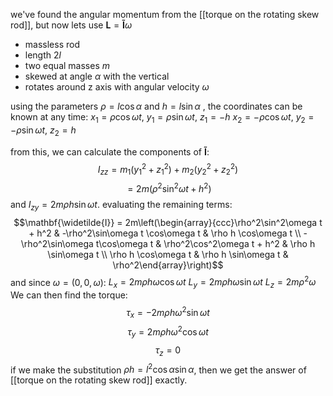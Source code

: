 we've found the angular momentum from the [[torque on the rotating skew rod]], but now lets use $\mathbf{L} = \mathbf{\widetilde{I}}\omega$
- massless rod
- length $2l$
- two equal masses $m$ 
- skewed at angle $\alpha$ with the vertical
- rotates around z axis with angular velocity $\omega$

using the parameters $\rho = l\cos\alpha$ and $h = l\sin\alpha$ , the coordinates can be known at any time:
	$x_1 = \rho\cos\omega t$, $y_1 = \rho\sin\omega t$, $z_1 = -h$
	$x_2 = -\rho\cos\omega t$, $y_2 = -\rho\sin\omega t$, $z_2 = h$

from this, we can calculate the components of $\mathbf{\widetilde{I}}$:
$$I_{zz} = m_1(y_1^2 + z_1^2) + m_2(y_2^2 + z_2^2)$$
$$ = 2m(\rho^2\sin^2\omega t + h^2)$$
and $I_{zy} = 2m\rho h\sin\omega t$.
evaluating the remaining terms:
$$\mathbf{\widetilde{I}} = 2m\left(\begin{array}{ccc}\rho^2\sin^2\omega t + h^2 & -\rho^2\sin\omega t \cos\omega t & \rho h \cos\omega t \\ -\rho^2\sin\omega t\cos\omega t & \rho^2\cos^2\omega t + h^2 & \rho h \sin\omega t \\ \rho h \cos\omega t & \rho h \sin\omega t & \rho^2\end{array}\right)$$
and since $\omega = (0, 0, \omega)$:
$L_x = 2m\rho h\omega\cos\omega t$
$L_y = 2m\rho h\omega\sin\omega t$
$L_z = 2m\rho^2\omega$
We can then find the torque:
$$\tau_x = -2m\rho h\omega^2\sin\omega t$$
$$\tau_y = 2m\rho h\omega^2\cos\omega t$$
$$\tau_z = 0$$
if we make the substitution $\rho h = l^2\cos\alpha\sin\alpha$, then we get the answer of [[torque on the rotating skew rod]] exactly.

